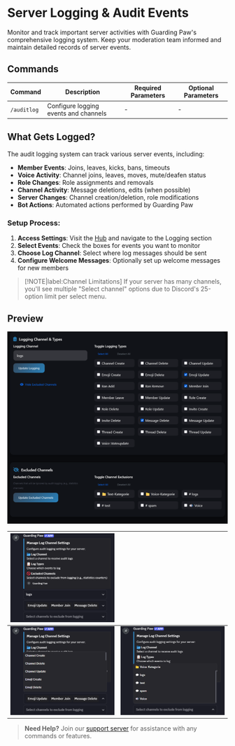 # Server Logging & Audit Events

Monitor and track important server activities with Guarding Paw's comprehensive logging system. Keep your moderation team informed and maintain detailed records of server events.

## Commands

| Command     | Description                           | Required Parameters | Optional Parameters |
|-------------|---------------------------------------|---------------------|--------------------|
| `/auditlog` | Configure logging events and channels | -                   | -                  |

## What Gets Logged?

The audit logging system can track various server events, including:

- **Member Events**: Joins, leaves, kicks, bans, timeouts
- **Voice Activity**: Channel joins, leaves, moves, mute/deafen status
- **Role Changes**: Role assignments and removals
- **Channel Activity**: Message deletions, edits (when possible)
- **Server Changes**: Channel creation/deletion, role modifications
- **Bot Actions**: Automated actions performed by Guarding Paw

### Setup Process:

1. **Access Settings**: Visit the [Hub](https://guardingpaw.xyz/manage) and navigate to the Logging section
2. **Select Events**: Check the boxes for events you want to monitor
3. **Choose Log Channel**: Select where log messages should be sent
4. **Configure Welcome Messages**: Optionally set up welcome messages for new members

> [!NOTE|label:Channel Limitations]
> If your server has many channels, you'll see multiple "Select channel" options due to Discord's 25-option limit per select menu.

## Preview

![Logging Setup Interface](../assets/images/Logging/Logging-Hub.png)


| ![Audit Log Example 1](../assets/images/Logging/Auditlog-Discord.png)  |                                                                        |
| ---------------------------------------------------------------------- | ---------------------------------------------------------------------- |
| ![Audit Log Example 2](../assets/images/Logging/Auditlog-Discord2.png) | ![Audit Log Example 3](../assets/images/Logging/Auditlog-Discord3.png) |

> **Need Help?** Join our [support server](https://pnnet.dev/discord) for assistance with any commands or features.
